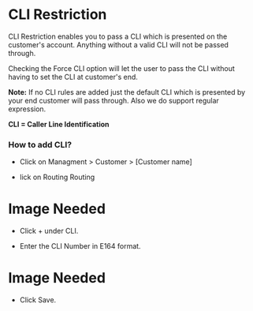 # CLI Restriction

CLI Restriction enables you to pass a CLI which is presented on the customer's account. Anything without a valid CLI will not be passed through.

Checking the Force CLI option will let the user to pass the CLI without having to set the CLI at customer's end.

**Note:** If no CLI rules are added just the default CLI which is presented by your end customer will pass through. Also we do support regular expression.

**CLI = Caller Line Identification**

### How to add CLI?

* Click on Managment > Customer > [Customer name]

* lick on Routing Routing

# Image Needed

* Click + under CLI.

* Enter the CLI Number in E164 format.

# Image Needed

* Click Save.

